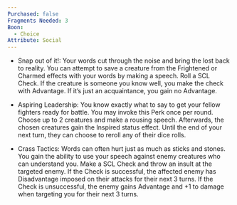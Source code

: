 ```yaml
---
Purchased: false
Fragments Needed: 3
Boon:
  - Choice
Attribute: Social
---
```

- Snap out of it!: Your words cut through the noise and bring the lost back to reality. You can attempt to save a creature from the Frightened or Charmed effects with your words by making a speech. Roll a SCL Check. If the creature is someone you know well, you make the check with Advantage. If it’s just an acquaintance, you gain no Advantage.
    
- Aspiring Leadership: You know exactly what to say to get your fellow fighters ready for battle. You may invoke this Perk once per round. Choose up to 2 creatures and make a rousing speech. Afterwards, the chosen creatures gain the Inspired status effect. Until the end of your next turn, they can choose to reroll any of their dice rolls.
    
- Crass Tactics: Words can often hurt just as much as sticks and stones. You gain the ability to use your speech against enemy creatures who can understand you. Make a SCL Check and throw an insult at the targeted enemy. If the Check is successful, the affected enemy has Disadvantage imposed on their attacks for their next 3 turns. If the Check is unsuccessful, the enemy gains Advantage and +1 to damage when targeting you for their next 3 turns.